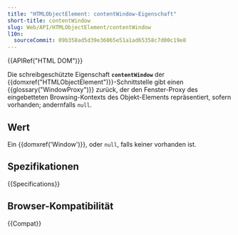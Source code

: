 ```yaml
---
title: "HTMLObjectElement: contentWindow-Eigenschaft"
short-title: contentWindow
slug: Web/API/HTMLObjectElement/contentWindow
l10n:
  sourceCommit: 09b358ad5d39e36065e51a1ad65358c7d00c19e8
---
```


{{APIRef("HTML DOM")}}

Die schreibgeschützte Eigenschaft **`contentWindow`** der {{domxref("HTMLObjectElement")}}-Schnittstelle gibt einen {{glossary("WindowProxy")}} zurück, der den Fenster-Proxy des eingebetteten Browsing-Kontexts des Objekt-Elements repräsentiert, sofern vorhanden; andernfalls `null`.

## Wert

Ein {{domxref('Window')}}, oder `null`, falls keiner vorhanden ist.

## Spezifikationen

{{Specifications}}

## Browser-Kompatibilität

{{Compat}}
